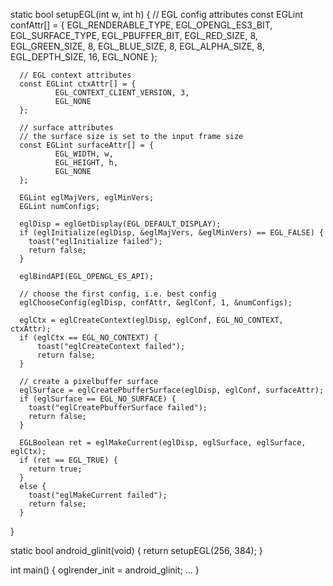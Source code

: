 static bool setupEGL(int w, int h) {
      // EGL config attributes
      const EGLint confAttr[] = {
              EGL_RENDERABLE_TYPE, EGL_OPENGL_ES3_BIT,
              EGL_SURFACE_TYPE, EGL_PBUFFER_BIT,
              EGL_RED_SIZE,   8,
              EGL_GREEN_SIZE, 8,
              EGL_BLUE_SIZE,  8,
              EGL_ALPHA_SIZE, 8,
              EGL_DEPTH_SIZE, 16,
              EGL_NONE
      };

      // EGL context attributes
      const EGLint ctxAttr[] = {
              EGL_CONTEXT_CLIENT_VERSION, 3, 
              EGL_NONE
      };

      // surface attributes
      // the surface size is set to the input frame size
      const EGLint surfaceAttr[] = {
              EGL_WIDTH, w,
              EGL_HEIGHT, h,
              EGL_NONE
      };

      EGLint eglMajVers, eglMinVers;
      EGLint numConfigs;

      eglDisp = eglGetDisplay(EGL_DEFAULT_DISPLAY);
      if (eglInitialize(eglDisp, &eglMajVers, &eglMinVers) == EGL_FALSE) {
        toast("eglInitialize failed");
        return false;
      }

      eglBindAPI(EGL_OPENGL_ES_API);

      // choose the first config, i.e. best config
      eglChooseConfig(eglDisp, confAttr, &eglConf, 1, &numConfigs);

      eglCtx = eglCreateContext(eglDisp, eglConf, EGL_NO_CONTEXT, ctxAttr);
      if (eglCtx == EGL_NO_CONTEXT) {
          toast("eglCreateContext failed");
          return false;
      }

      // create a pixelbuffer surface
      eglSurface = eglCreatePbufferSurface(eglDisp, eglConf, surfaceAttr);
      if (eglSurface == EGL_NO_SURFACE) {
        toast("eglCreatePbufferSurface failed");
        return false;
      }

      EGLBoolean ret = eglMakeCurrent(eglDisp, eglSurface, eglSurface, eglCtx);
      if (ret == EGL_TRUE) {
        return true;
      }
      else {
        toast("eglMakeCurrent failed");
        return false;
      }
  }

static bool android_glinit(void) { 
  return setupEGL(256, 384);
}

int main() {
  oglrender_init = android_glinit;
  ...
}
